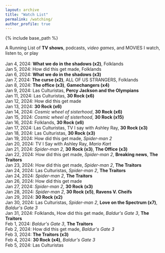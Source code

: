 ```yaml
---
layout: archive
title: "Watch List"
permalink: /watching/
author_profile: true
---
```


{% include base_path %}

A Running List of <b>TV shows</b>, podcasts, <i>video games</i>, and MOVIES I watch, listen to, or play
<br>
<br>Jan 4, 2024: <b>What we do in the shadows (x2)</b>, Folklands
<br>Jan 5, 2024: How did this get made, Folklands
<br>Jan 6, 2024: <b>What we do in the shadows (x3)</b>
<br>Jan 7, 2024: <b>The curse (x2)</b>, ALL OF US STRANGERS, Folklands
<br>Jan 8, 2024: <b>The office (x3)</b>, <b>Gamechangers (x4)</b>
<br>Jan 9, 2024: Las Culturistas, <b>Percy Jackson and the Olympians</b>
<br>Jan 11, 2024: Las Culturistas, <b>30 Rock (x6)</b>
<br>Jan 12, 2024: How did this get made
<br>Jan 13, 2024: <b>30 Rock (x6)</b>
<br>Jan 14, 2024: <i>Cosmic wheel of sisterhood</i>, <b>30 Rock (x6)</b>
<br>Jan 15, 2024: <i>Cosmic wheel of sisterhood</i>, <b>30 Rock (x15)</b>
<br>Jan 16, 2024: Folklands, <b>30 Rock (x6)</b>
<br>Jan 17, 2024: Las Culturistas, TV I say with Ashley Ray, <b>30 Rock (x3)</b>
<br>Jan 18, 2024: Las Culturistas, <b>30 Rock (x3)</b>
<br>Jan 19, 2024: How did this get made, <i>Spider-man 2</i>
<br>Jan 20, 2024: TV I Say with Ashley Ray, <i>Mario Kart</i>
<br>Jan 21, 2024: <i>Spider-man 2</i>, <b>30 Rock (x3)</b>, <b>The Office (x3)</b>
<br>Jan 22, 2024: How did this get made, <i>Spider-man 2</i>, <b>Breaking news</b>, <b>The Traitors</b>
<br>Jan 23, 2024: How did this get made, <i>Spider-man 2</i>, <b>The Traitors</b>
<br>Jan 24, 2024: Las Culturistas, <i>Spider-man 2</i>, <b>The Traitors</b>
<br>Jan 24, 2024: <i>Spider-man 2</i>, <b>The Traitors</b>
<br>Jan 26, 2024: How did this get made
<br>Jan 27, 2024: <i>Spider-man 2</i>, <b>30 Rock (x3)</b>
<br>Jan 28, 2024: <i>Spider-man 2</i>, <b>30 Rock (x5)</b>, <b>Ravens V. Cheifs</b>
<br>Jan 29, 2024: <b>30 Rock (x2)</b>
<br>Jan 30, 2024: Las Culturistas, <i>Spider-man 2</i>, <b>Love on the Spectrum (x7)</b>, <i>Baldur's Gate 3</i>
<br>Jan 31, 2024: Folklands, How did this get made, <i>Baldur's Gate 3</i>, <b>The Traitors</b>
<br>Feb 1, 2024: <i>Baldur's Gate 3</i>, <b>The Traitors</b>
<br>Feb 2, 2024: How did this get made, <i>Baldur's Gate 3</i>
<br>Feb 3, 2024: <b>The Traitors (x3)</b>
<br>Feb 4, 2024: <b>30 Rock (x4)</b>, <i>Baldur's Gate 3</i>
<br>Feb 5, 2024: Las Culturistas
